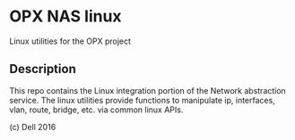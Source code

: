 OPX NAS linux
===============

Linux utilities for the OPX project

Description
-----------

This repo contains the Linux integration portion of the Network
abstraction service. The linux utilities provide functions to
manipulate ip, interfaces, vlan, route, bridge, etc. via common linux
APIs.

(c) Dell 2016
